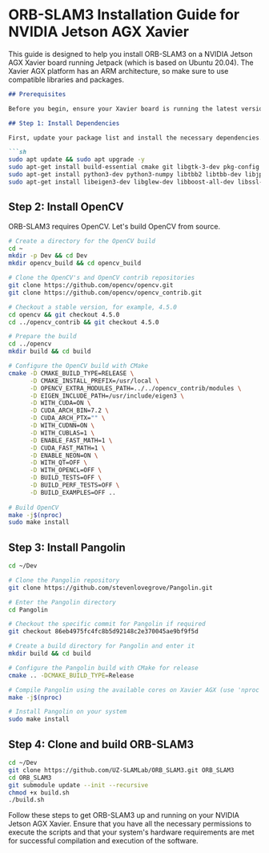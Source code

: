 # ORB-SLAM3 Installation Guide for NVIDIA Jetson AGX Xavier

This guide is designed to help you install ORB-SLAM3 on a NVIDIA Jetson AGX Xavier board running Jetpack (which is based on Ubuntu 20.04). The Xavier AGX platform has an ARM architecture, so make sure to use compatible libraries and packages.

```markdown
## Prerequisites

Before you begin, ensure your Xavier board is running the latest version of Jetpack. You can download and install it from the [NVIDIA official website](https://developer.nvidia.com/embedded/jetpack).

## Step 1: Install Dependencies

First, update your package list and install the necessary dependencies.

```sh
sudo apt update && sudo apt upgrade -y
sudo apt-get install build-essential cmake git libgtk-3-dev pkg-config libavcodec-dev libavformat-dev libswscale-dev
sudo apt-get install python3-dev python3-numpy libtbb2 libtbb-dev libjpeg-dev libpng-dev libtiff-dev libdc1394-22-dev
sudo apt-get install libeigen3-dev libglew-dev libboost-all-dev libssl-dev
```

## Step 2: Install OpenCV

ORB-SLAM3 requires OpenCV. Let's build OpenCV from source.

```sh
# Create a directory for the OpenCV build
cd ~
mkdir -p Dev && cd Dev
mkdir opencv_build && cd opencv_build

# Clone the OpenCV's and OpenCV contrib repositories
git clone https://github.com/opencv/opencv.git
git clone https://github.com/opencv/opencv_contrib.git

# Checkout a stable version, for example, 4.5.0
cd opencv && git checkout 4.5.0
cd ../opencv_contrib && git checkout 4.5.0

# Prepare the build
cd ../opencv
mkdir build && cd build

# Configure the OpenCV build with CMake
cmake -D CMAKE_BUILD_TYPE=RELEASE \
      -D CMAKE_INSTALL_PREFIX=/usr/local \
      -D OPENCV_EXTRA_MODULES_PATH=../../opencv_contrib/modules \
      -D EIGEN_INCLUDE_PATH=/usr/include/eigen3 \
      -D WITH_CUDA=ON \
      -D CUDA_ARCH_BIN=7.2 \
      -D CUDA_ARCH_PTX="" \
      -D WITH_CUDNN=ON \
      -D WITH_CUBLAS=1 \
      -D ENABLE_FAST_MATH=1 \
      -D CUDA_FAST_MATH=1 \
      -D ENABLE_NEON=ON \
      -D WITH_QT=OFF \
      -D WITH_OPENCL=OFF \
      -D BUILD_TESTS=OFF \
      -D BUILD_PERF_TESTS=OFF \
      -D BUILD_EXAMPLES=OFF ..
      
# Build OpenCV
make -j$(nproc)
sudo make install
```

## Step 3: Install Pangolin

```sh
cd ~/Dev

# Clone the Pangolin repository
git clone https://github.com/stevenlovegrove/Pangolin.git

# Enter the Pangolin directory
cd Pangolin

# Checkout the specific commit for Pangolin if required
git checkout 86eb4975fc4fc8b5d92148c2e370045ae9bf9f5d

# Create a build directory for Pangolin and enter it
mkdir build && cd build

# Configure the Pangolin build with CMake for release
cmake .. -DCMAKE_BUILD_TYPE=Release

# Compile Pangolin using the available cores on Xavier AGX (use 'nproc' to determine and use all available cores)
make -j$(nproc)

# Install Pangolin on your system
sudo make install
```

## Step 4: Clone and build ORB-SLAM3

```sh
cd ~/Dev
git clone https://github.com/UZ-SLAMLab/ORB_SLAM3.git ORB_SLAM3
cd ORB_SLAM3
git submodule update --init --recursive
chmod +x build.sh
./build.sh
```

Follow these steps to get ORB-SLAM3 up and running on your NVIDIA Jetson AGX Xavier. Ensure that you have all the necessary permissions to execute the scripts and that your system's hardware requirements are met for successful compilation and execution of the software.
```
